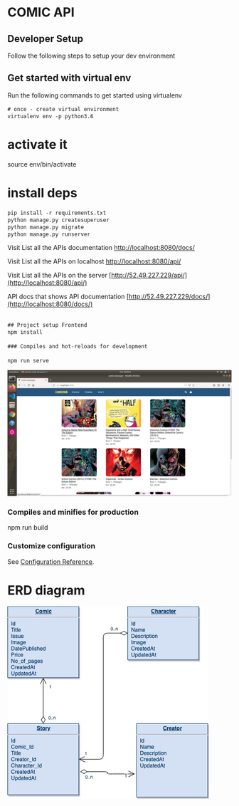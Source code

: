 COMIC API
=========================
Developer Setup
-------------------------------

Follow the following steps to setup your  dev environment

Get started with virtual env
----------------------------

Run the following commands to get started using virtualenv

``` shell
# once - create virtual environment
virtualenv env -p python3.6
```

# activate it
source env/bin/activate

# install deps
```
pip install -r requirements.txt
python manage.py createsuperuser
python manage.py migrate
python manage.py runserver

```
Visit List all the APIs documentation
[http://localhost:8080/docs/](http://localhost:8080/docs/)

Visit List all the APIs on localhost
[http://localhost:8080/api/](http://localhost:8080/api/)


Visit List all the APIs on the server
[http://52.49.227.229/api/](http://localhost:8080/api/)


API docs that shows API documentation
[http://52.49.227.229/docs/](http://localhost:8080/docs/)
```

## Project setup Frontend
npm install

### Compiles and hot-reloads for development

npm run serve
```
![alt text](img/tt.png "Description goes here")

### Compiles and minifies for production

npm run build


### Customize configuration
See [Configuration Reference](https://cli.vuejs.org/config/).

# ERD diagram
![alt text](img/comic.png "ERD Diagram")





 
